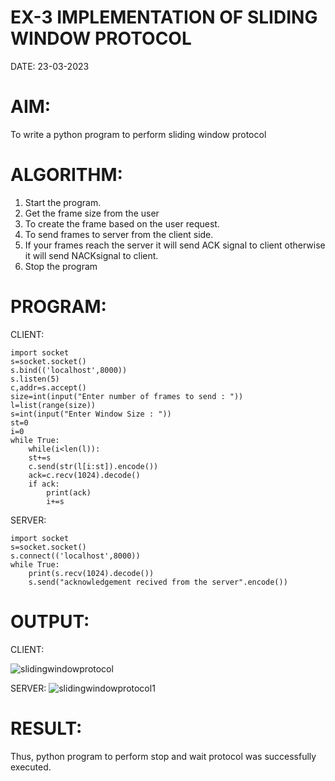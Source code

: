 # EX-3 IMPLEMENTATION OF SLIDING WINDOW PROTOCOL

 DATE: 23-03-2023

# AIM:
To write a python program to perform sliding window protocol

# ALGORITHM:
1. Start the program.
2. Get the frame size from the user
3. To create the frame based on the user request.
4. To send frames to server from the client side.
5. If your frames reach the server it will send ACK signal to client otherwise it
will send NACKsignal to client.
6. Stop the program



# PROGRAM:

CLIENT:
```
import socket
s=socket.socket()
s.bind(('localhost',8000))
s.listen(5)
c,addr=s.accept()
size=int(input("Enter number of frames to send : "))
l=list(range(size))
s=int(input("Enter Window Size : "))
st=0
i=0
while True:
    while(i<len(l)):
    st+=s
    c.send(str(l[i:st]).encode())
    ack=c.recv(1024).decode()
    if ack:
        print(ack)
        i+=s
 ```
 
SERVER:
```
import socket
s=socket.socket()
s.connect(('localhost',8000))
while True:
    print(s.recv(1024).decode())
    s.send("acknowledgement recived from the server".encode())
 ```   
# OUTPUT:

CLIENT:

![slidingwindowprotocol](https://github.com/Gopika-9266/EX-3/assets/122762773/64ff8313-5a7d-48b0-a352-bf25b5971761)

SERVER:
![slidingwindowprotocol1](https://github.com/Gopika-9266/EX-3/assets/122762773/1b3488e1-9cc1-4bad-bebd-675b2cb8f638)



# RESULT:
Thus, python program to perform stop and wait protocol was successfully executed.


 
